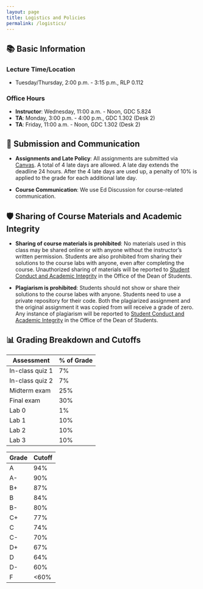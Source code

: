 ```yaml
---
layout: page
title: Logistics and Policies
permalink: /logistics/
---
```

## 📚 Basic Information

### Lecture Time/Location
- Tuesday/Thursday, 2:00 p.m. - 3:15 p.m., RLP 0.112

### Office Hours
- **Instructor**: Wednesday, 11:00 a.m. - Noon, GDC 5.824
- **TA**: Monday, 3:00 p.m. - 4:00 p.m., GDC 1.302 (Desk 2)
- **TA**: Friday, 11:00 a.m. - Noon, GDC 1.302 (Desk 2)

## 📝 Submission and Communication

- **Assignments and Late Policy**: All assignments are submitted via [Canvas](https://utexas.instructure.com/). A total of 4 late days are allowed. A late day extends the deadline 24 hours. After the 4 late days are used up, a penalty of 10% is applied to the grade for each additional late day.

- **Course Communication**: We use Ed Discussion for course-related communication.

## 🛡️ Sharing of Course Materials and Academic Integrity

- **Sharing of course materials is prohibited**: No materials used in this class may be shared online or with anyone without the instructor’s written permission. Students are also prohibited from sharing their solutions to the course labs with anyone, even after completing the course. Unauthorized sharing of materials will be reported to [Student Conduct and Academic Integrity](https://deanofstudents.utexas.edu/conduct/) in the Office of the Dean of Students.

- **Plagiarism is prohibited**: Students should not show or share their solutions to the course labes with anyone. Students need to use a private repository for their code. Both the plagiarized assignment and the original assignment it was copied from will receive a grade of zero. Any instance of plagiarism will be reported to [Student Conduct and Academic Integrity](https://deanofstudents.utexas.edu/conduct/) in the Office of the Dean of Students.

## 📊 Grading Breakdown and Cutoffs

| Assessment         | % of Grade |
|--------------------|------------|
| In-class quiz 1    | 7%         |
| In-class quiz 2    | 7%         |
| Midterm exam       | 25%        |
| Final exam         | 30%        |
| Lab 0              | 1%         |
| Lab 1              | 10%        |
| Lab 2              | 10%        |
| Lab 3              | 10%        |


| Grade | Cutoff |
|-------|--------|
| A     | 94%    |
| A-    | 90%    |
| B+    | 87%    |
| B     | 84%    |
| B-    | 80%    |
| C+    | 77%    |
| C     | 74%    |
| C-    | 70%    |
| D+    | 67%    |
| D     | 64%    |
| D-    | 60%    |
| F     | <60%   |
